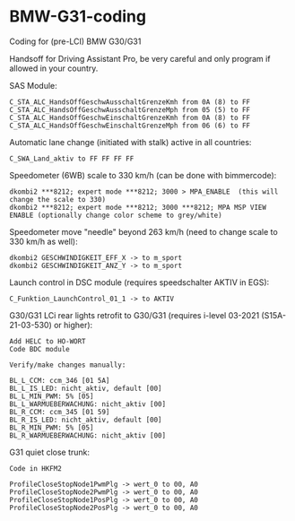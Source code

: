 # BMW-G31-coding
Coding for (pre-LCI) BMW G30/G31

Handsoff for Driving Assistant Pro, be very careful and only program if allowed in your country.

SAS Module:
```
C_STA_ALC_HandsOffGeschwAusschaltGrenzeKmh from 0A (8) to FF
C_STA_ALC_HandsOffGeschwAusschaltGrenzeMph from 05 (5) to FF
C_STA_ALC_HandsOffGeschwEinschaltGrenzeKmh from 0A (8) to FF
C_STA_ALC_HandsOffGeschwEinschaltGrenzeMph from 06 (6) to FF
```

Automatic lane change (initiated with stalk) active in all countries:
```
C_SWA_Land_aktiv to FF FF FF FF
```

Speedometer (6WB) scale to 330 km/h (can be done with bimmercode):
```
dkombi2 ***8212; expert mode ***8212; 3000 > MPA_ENABLE  (this will change the scale to 330)
dkombi2 ***8212; expert mode ***8212; 3000 ***8212; MPA MSP VIEW ENABLE (optionally change color scheme to grey/white)
```

Speedometer move "needle" beyond 263 km/h (need to change scale to 330 km/h as well):
```
dkombi2 GESCHWINDIGKEIT_EFF_X -> to m_sport
dkombi2 GESCHWINDIGKEIT_ANZ_Y -> to m_sport
```

Launch control in DSC module (requires speedschalter AKTIV in EGS):
```
C_Funktion_LaunchControl_01_1 -> to AKTIV

```

G30/G31 LCi rear lights retrofit to G30/G31 (requires i-level 03-2021 (S15A-21-03-530) or higher):
```
Add HELC to HO-WORT
Code BDC module

Verify/make changes manually:

BL_L_CCM: ccm_346 [01 5A]
BL_L_IS_LED: nicht_aktiv, default [00]
BL_L_MIN_PWM: 5% [05]
BL_L_WARMUEBERWACHUNG: nicht_aktiv [00]
BL_R_CCM: ccm_345 [01 59]
BL_R_IS_LED: nicht_aktiv, default [00]
BL_R_MIN_PWM: 5% [05]
BL_R_WARMUEBERWACHUNG: nicht_aktiv [00]
```

G31 quiet close trunk:
```
Code in HKFM2

ProfileCloseStopNode1PwmPlg -> wert_0 to 00, A0
ProfileCloseStopNode2PwmPlg -> wert_0 to 00, A0
ProfileCloseStopNode1PosPlg -> wert_0 to 00, A0
ProfileCloseStopNode2PosPlg -> wert_0 to 00, A0

```

